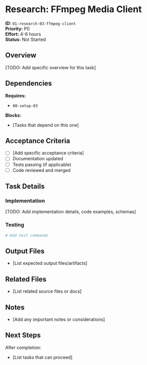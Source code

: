 # Research: FFmpeg Media Client

**ID:** `01-research-03-ffmpeg-client`  
**Priority:** P0  
**Effort:** 4-6 hours  
**Status:** Not Started

## Overview

[TODO: Add specific overview for this task]

## Dependencies

**Requires:**
- `00-setup-03`

**Blocks:**
- [Tasks that depend on this one]

## Acceptance Criteria

- [ ] [Add specific acceptance criteria]
- [ ] Documentation updated
- [ ] Tests passing (if applicable)
- [ ] Code reviewed and merged

## Task Details

### Implementation

[TODO: Add implementation details, code examples, schemas]

### Testing

```bash
# Add test commands
```

## Output Files

- [List expected output files/artifacts]

## Related Files

- [List related source files or docs]

## Notes

- [Add any important notes or considerations]

## Next Steps

After completion:
- [List tasks that can proceed]
